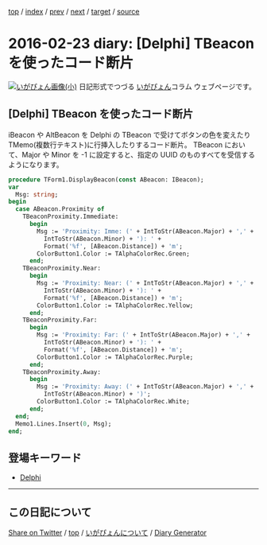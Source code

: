 [top](../index.html) 
 / [index](index.html) 
 / [prev](ig160218.html) 
 / [next](ig160224.html) 
 / [target](https://igapyon.github.io/diary/2016/ig160223.html) 
 / [source](https://github.com/igapyon/diary/blob/gh-pages/2016/ig160223.html.src.md) 

2016-02-23 diary: [Delphi] TBeacon を使ったコード断片
=====================================================================================================
[![いがぴょん画像(小)](https://igapyon.github.io/diary/images/iga200306s.jpg "いがぴょん")](https://igapyon.github.io/diary/memo/memoigapyon.html) 日記形式でつづる [いがぴょん](https://igapyon.github.io/diary/memo/memoigapyon.html)コラム ウェブページです。

## [Delphi] TBeacon を使ったコード断片

iBeacon や AltBeacon を Delphi の TBeacon で受けてボタンの色を変えたりTMemo(複数行テキスト)に行挿入したりするコード断片。
TBeacon において、Major や Minor を -1 に設定すると、指定の UUID のものすべてを受信するようになります。

```pascal
procedure TForm1.DisplayBeacon(const ABeacon: IBeacon);
var
  Msg: string;
begin
  case ABeacon.Proximity of
    TBeaconProximity.Immediate:
      begin
        Msg := 'Proximity: Imme: (' + IntToStr(ABeacon.Major) + ',' +
          IntToStr(ABeacon.Minor) + '): ' +
          Format('%f', [ABeacon.Distance]) + 'm';
        ColorButton1.Color := TAlphaColorRec.Green;
      end;
    TBeaconProximity.Near:
      begin
        Msg := 'Proximity: Near: (' + IntToStr(ABeacon.Major) + ',' +
          IntToStr(ABeacon.Minor) + '): ' +
          Format('%f', [ABeacon.Distance]) + 'm';
        ColorButton1.Color := TAlphaColorRec.Yellow;
      end;
    TBeaconProximity.Far:
      begin
        Msg := 'Proximity: Far: (' + IntToStr(ABeacon.Major) + ',' +
          IntToStr(ABeacon.Minor) + '): ' +
          Format('%f', [ABeacon.Distance]) + 'm';
        ColorButton1.Color := TAlphaColorRec.Purple;
      end;
    TBeaconProximity.Away:
      begin
        Msg := 'Proximity: Away: (' + IntToStr(ABeacon.Major) + ',' +
          IntToStr(ABeacon.Minor) + ')';
        ColorButton1.Color := TAlphaColorRec.White;
      end;
  end;
  Memo1.Lines.Insert(0, Msg);
end;
```

## 登場キーワード

* [Delphi](../keyword/delphi.html)

----------------------------------------------------------------------------------------------------

## この日記について

[Share on Twitter](https://twitter.com/intent/tweet?hashtags=igapyon%2Cdiary%2C%E3%81%84%E3%81%8C%E3%81%B4%E3%82%87%E3%82%93%2CDelphi&text=%5BDelphi%5D+TBeacon+%E3%82%92%E4%BD%BF%E3%81%A3%E3%81%9F%E3%82%B3%E3%83%BC%E3%83%89%E6%96%AD%E7%89%87&url=https%3A%2F%2Figapyon.github.io%2Fdiary%2F2016%2Fig160223.html) / [top](../index.html) / [いがぴょんについて](https://igapyon.github.io/diary/memo/memoigapyon.html) / [Diary Generator](https://github.com/igapyon/igapyonv3)
